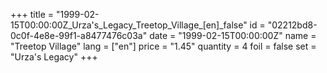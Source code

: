 +++
title = "1999-02-15T00:00:00Z_Urza's_Legacy_Treetop_Village_[en]_false"
id = "02212bd8-0c0f-4e8e-99f1-a8477476c03a"
date = "1999-02-15T00:00:00Z"
name = "Treetop Village"
lang = ["en"]
price = "1.45"
quantity = 4
foil = false
set = "Urza's Legacy"
+++
